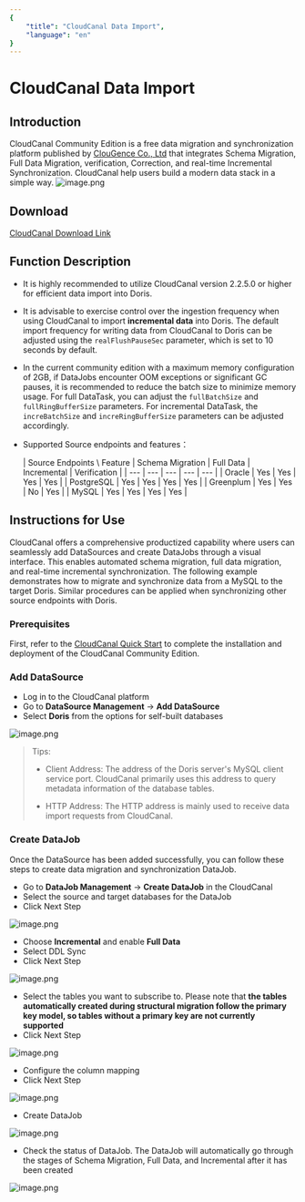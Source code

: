 ```yaml
---
{
    "title": "CloudCanal Data Import",
    "language": "en"
}
---
```


<!--
Licensed to the Apache Software Foundation (ASF) under one
or more contributor license agreements.  See the NOTICE file
distributed with this work for additional information
regarding copyright ownership.  The ASF licenses this file
to you under the Apache License, Version 2.0 (the
"License"); you may not use this file except in compliance
with the License.  You may obtain a copy of the License at

  http://www.apache.org/licenses/LICENSE-2.0

Unless required by applicable law or agreed to in writing,
software distributed under the License is distributed on an
"AS IS" BASIS, WITHOUT WARRANTIES OR CONDITIONS OF ANY
KIND, either express or implied.  See the License for the
specific language governing permissions and limitations
under the License.
-->

# CloudCanal Data Import

## Introduction

CloudCanal Community Edition is a free data migration and synchronization platform published by [ClouGence Co., Ltd](https://www.cloudcanalx.com) that integrates Schema Migration, Full Data Migration, verification, Correction, and real-time Incremental Synchronization.
CloudCanal help users build a modern data stack in a simple way.
![image.png](/images/cloudcanal/cloudcanal-1.jpg)

## Download

[CloudCanal Download Link](https://www.cloudcanalx.com)

## Function Description

- It is highly recommended to utilize CloudCanal version 2.2.5.0 or higher for efficient data import into Doris.
- It is advisable to exercise control over the ingestion frequency when using CloudCanal to import **incremental data** into Doris. The default import frequency for writing data from CloudCanal to Doris can be adjusted using the `realFlushPauseSec` parameter, which is set to 10 seconds by default.
- In the current community edition with a maximum memory configuration of 2GB, if DataJobs encounter OOM exceptions or significant GC pauses, it is recommended to reduce the batch size to minimize memory usage. For full DataTask, you can adjust the `fullBatchSize` and `fullRingBufferSize` parameters. For incremental DataTask, the `increBatchSize` and `increRingBufferSize` parameters can be adjusted accordingly.
- Supported Source endpoints and features：

  | Source Endpoints \ Feature | Schema Migration | Full Data | Incremental | Verification | 
      | --- | --- | --- | --- | --- |
  | Oracle      | Yes | Yes | Yes | Yes |
  | PostgreSQL  | Yes | Yes | Yes | Yes |
  | Greenplum   | Yes | Yes | No | Yes |
  | MySQL       | Yes | Yes | Yes | Yes |

## Instructions for Use

CloudCanal offers a comprehensive productized capability where users can seamlessly add DataSources and create DataJobs through a visual interface. This enables automated schema migration, full data migration, and real-time incremental synchronization. The following example demonstrates how to migrate and synchronize data from a MySQL to the target Doris. Similar procedures can be applied when synchronizing other source endpoints with Doris.

### Prerequisites

First, refer to the [CloudCanal Quick Start](https://www.cloudcanalx.com/us/cc-doc/quick/quick_start) to complete the installation and deployment of the CloudCanal Community Edition.

### Add DataSource

- Log in to the CloudCanal platform
- Go to **DataSource Management** -> **Add DataSource**
- Select **Doris** from the options for self-built databases

![image.png](/images/cloudcanal/cloudcanal-11.png)

> Tips:
>
> - Client Address: The address of the Doris server's MySQL client service port. CloudCanal primarily uses this address to query metadata information of the database tables.
>
> - HTTP Address: The HTTP address is mainly used to receive data import requests from CloudCanal.

### Create DataJob

Once the DataSource has been added successfully, you can follow these steps to create data migration and synchronization DataJob.

- Go to **DataJob Management** -> **Create DataJob** in the CloudCanal
- Select the source and target databases for the DataJob
- Click Next Step

![image.png](/images/cloudcanal/cloudcanal-12.png)

- Choose **Incremental** and enable **Full Data**
- Select DDL Sync
- Click Next Step

![image.png](/images/cloudcanal/cloudcanal-13.png)

- Select the tables you want to subscribe to. Please note that **the tables automatically created during structural migration follow the primary key model, so tables without a primary key are not currently supported**
- Click Next Step

![image.png](/images/cloudcanal/cloudcanal-14.png)

- Configure the column mapping
- Click Next Step

![image.png](/images/cloudcanal/cloudcanal-15.png)

- Create DataJob

![image.png](/images/cloudcanal/cloudcanal-16.png)

- Check the status of DataJob. The DataJob will automatically go through the stages of Schema Migration, Full Data, and Incremental after it has been created

![image.png](/images/cloudcanal/cloudcanal-17.png)

